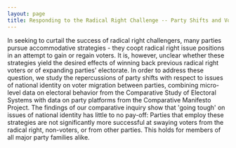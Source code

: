 ```yaml
---
layout: page
title: Responding to the Radical Right Challenge -- Party Shifts and Voter Reactions (with [Werner Krause](https://www.wzb.eu/en/persons/werner-krause) and [Tarik Abou-Chadi](https://www.tarikabouchadi.net/))
---
```


In seeking to curtail the success of radical right challengers, many parties pursue
accommodative strategies - they coopt radical right issue positions in an attempt to
gain or regain voters. It is, however, unclear whether these strategies yield the desired
effects of winning back previous radical right voters or of expanding parties' electorate.
In order to address these question, we study the repercussions of party shifts with
respect to issues of national identity on voter migration between parties, combining
micro-level data on electoral behavior from the Comparative Study of Electoral Systems
with data on party platforms from the Comparative Manifesto Project. The findings of
our comparative inquiry show that 'going tough' on issues of national identity has little
to no pay-off: Parties that employ these strategies are not significantly more successful
at swaying voters from the radical right, non-voters, or from other parties. This holds
for members of all major party families alike.
